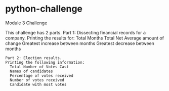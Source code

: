 # python-challenge
Module 3 Challenge

This challenge has 2 parts.
  Part 1: Dissecting financial records for a company.
  Printing the results for:
    Total Months
    Total Net
    Average amount of change
    Greatest increase between months
    Greatest decrease between months
    
    Part 2: Election results.
    Printing the following information: 
      Total Number of Votes Cast
      Names of candidates
      Percentage of votes received
      Number of votes received
      Candidate with most votes
